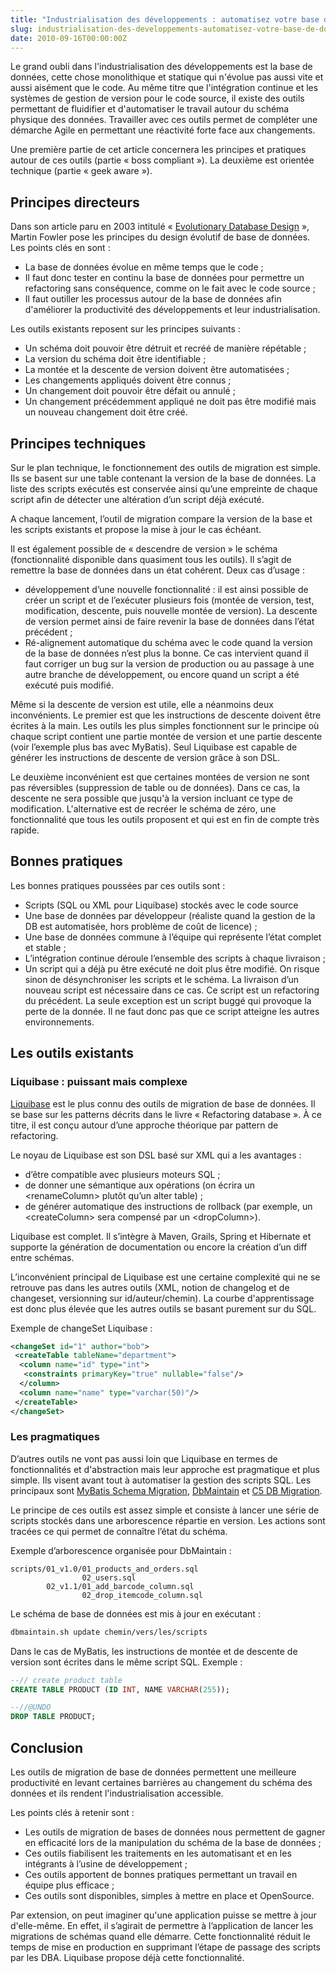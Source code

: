 ```yaml
--- 
title: "Industrialisation des développements : automatisez votre base de données"
slug: industrialisation-des-developpements-automatisez-votre-base-de-donnees
date: 2010-09-16T00:00:00Z
---
```


Le grand oubli dans l'industrialisation des développements est la base de données, cette chose monolithique et statique qui n'évolue pas aussi vite et aussi aisément que le code. Au même titre que l'intégration continue et les systèmes de gestion de version pour le code source, il existe des outils permettant de fluidifier et d'automatiser le travail autour du schéma physique des données. Travailler avec ces outils permet de compléter une démarche Agile en permettant une réactivité forte face aux changements.

Une première partie de cet article concernera les principes et pratiques autour de ces outils (partie « boss compliant »). La deuxième est orientée technique (partie « geek aware »).

## Principes directeurs

Dans son article paru en 2003 intitulé « [Evolutionary Database Design](http://martinfowler.com/articles/evodb.html) », Martin Fowler pose les principes du design évolutif de base de données. Les points clés en sont :

* La base de données évolue en même temps que le code ;
* Il faut donc tester en continu la base de données pour permettre un refactoring sans conséquence, comme on le fait avec le code source ;
* Il faut outiller les processus autour de la base de données afin d'améliorer la productivité des développements et leur industrialisation.

Les outils existants reposent sur les principes suivants :

* Un schéma doit pouvoir être détruit et recréé de manière répétable ;
* La version du schéma doit être identifiable ;
* La montée et la descente de version doivent être automatisées ;
* Les changements appliqués doivent être connus ;
* Un changement doit pouvoir être défait ou annulé ;
* Un changement précédemment appliqué ne doit pas être modifié mais un nouveau changement doit être créé.

## Principes techniques

Sur le plan technique, le fonctionnement des outils de migration est simple. Ils se basent sur une table contenant la version de la base de données. La liste des scripts exécutés est conservée ainsi qu’une empreinte de chaque script afin de détecter une altération d’un script déjà exécuté.

A chaque lancement, l’outil de migration compare la version de la base et les scripts existants et propose la mise à jour le cas échéant.

Il est également possible de « descendre de version » le schéma (fonctionnalité disponible dans quasiment tous les outils). Il s’agit de remettre la base de données dans un état cohérent. Deux cas d’usage :

* développement d’une nouvelle fonctionnalité : il est ainsi possible de créer un script et de l’exécuter plusieurs fois (montée de version, test, modification, descente, puis nouvelle montée de version). La descente de version permet ainsi de faire revenir la base de données dans l’état précédent ;
* Ré-alignement automatique du schéma avec le code quand la version de la base de données n’est plus la bonne. Ce cas intervient quand il faut corriger un bug sur la version de production ou au passage à une autre branche de développement, ou encore quand un script a été exécuté puis modifié.

Même si la descente de version est utile, elle a néanmoins deux inconvénients. Le premier est que les instructions de descente doivent être écrites à la main. Les outils les plus simples fonctionnent sur le principe où chaque script contient une partie montée de version et une partie descente (voir l’exemple plus bas avec MyBatis). Seul Liquibase est capable de générer les instructions de descente de version grâce à son DSL.

Le deuxième inconvénient est que certaines montées de version ne sont pas réversibles (suppression de table ou de données). Dans ce cas, la descente ne sera possible que jusqu'à la version incluant ce type de modification. L'alternative est de recréer le schéma de zéro, une fonctionnalité que tous les outils proposent et qui est en fin de compte très rapide.

## Bonnes pratiques

Les bonnes pratiques poussées par ces outils sont :

* Scripts (SQL ou XML pour Liquibase) stockés avec le code source
* Une base de données par développeur (réaliste quand la gestion de la DB est automatisée, hors problème de coût de licence) ;
* Une base de données commune à l’équipe qui représente l’état complet et stable ;
* L’intégration continue déroule l’ensemble des scripts à chaque livraison ;
* Un script qui a déjà pu être exécuté ne doit plus être modifié. On risque sinon de désynchroniser les scripts et le schéma. La livraison d’un nouveau script est nécessaire dans ce cas. Ce script est un refactoring du précédent. La seule exception est un script buggé qui provoque la perte de la donnée. Il ne faut donc pas que ce script atteigne les autres environnements.

## Les outils existants

### Liquibase : puissant mais complexe

[Liquibase](http://liquibase.org/) est le plus connu des outils de migration de base de données. Il se base sur les patterns décrits dans le livre « Refactoring database ». À ce titre, il est conçu autour d’une approche théorique par pattern de refactoring.

Le noyau de Liquibase est son DSL basé sur XML qui a les avantages :

* d’être compatible avec plusieurs moteurs SQL ;
* de donner une sémantique aux opérations (on écrira un &lt;renameColumn&gt; plutôt qu’un alter table) ;
* de générer automatique des instructions de rollback (par exemple, un &lt;createColumn&gt; sera compensé par un &lt;dropColumn&gt;).

Liquibase est complet. Il s’intègre à Maven, Grails, Spring et Hibernate et supporte la génération de documentation ou encore la création d’un diff entre schémas.

L’inconvénient principal de Liquibase est une certaine complexité qui ne se retrouve pas dans les autres outils (XML, notion de changelog et de changeset, versionning sur id/auteur/chemin). La courbe d'apprentissage est donc plus élevée que les autres outils se basant purement sur du SQL.

Exemple de changeSet Liquibase :

```xml
<changeSet id="1" author="bob">
 <createTable tableName="department">
  <column name="id" type="int">
   <constraints primaryKey="true" nullable="false"/>
  </column>
  <column name="name" type="varchar(50)"/>
 </createTable>
</changeSet>
```

### Les pragmatiques

D’autres outils ne vont pas aussi loin que Liquibase en termes de fonctionnalités et d'abstraction mais leur approche est pragmatique et plus simple. Ils visent avant tout à automatiser la gestion des scripts SQL. Les principaux sont [MyBatis Schema Migration](http://www.mybatis.org/java.html), [DbMaintain](http://dbmaintain.sourceforge.net/) et [C5 DB Migration](http://code.google.com/p/c5-db-migration/).

Le principe de ces outils est assez simple et consiste à lancer une série de scripts stockés dans une arborescence répartie en version. Les actions sont tracées ce qui permet de connaître l’état du schéma.

Exemple d’arborescence organisée pour DbMaintain :

```
scripts/01_v1.0/01_products_and_orders.sql
                02_users.sql
        02_v1.1/01_add_barcode_column.sql
                02_drop_itemcode_column.sql
```
Le schéma de base de données est mis à jour en exécutant :

```bash
dbmaintain.sh update chemin/vers/les/scripts
```

Dans le cas de MyBatis, les instructions de montée et de descente de version sont écrites dans le même script SQL.
Exemple :

```sql
--// create product table
CREATE TABLE PRODUCT (ID INT, NAME VARCHAR(255));

--//@UNDO
DROP TABLE PRODUCT;
```

## Conclusion

Les outils de migration de base de données permettent une meilleure productivité en levant certaines barrières au changement du schéma des données et ils rendent l'industrialisation accessible.

Les points clés à retenir sont :

* Les outils de migration de bases de données nous permettent de gagner en efficacité lors de la manipulation du schéma de la base de données ;
* Ces outils fiabilisent les traitements en les automatisant et en les intégrants à l’usine de développement ;
* Ces outils apportent de bonnes pratiques permettant un travail en équipe plus efficace ;
* Ces outils sont disponibles, simples à mettre en place et OpenSource.

Par extension, on peut imaginer qu'une application puisse se mettre à jour d'elle-même. En effet, il s’agirait de permettre à l’application de lancer les migrations de schémas quand elle démarre. Cette fonctionnalité réduit le temps de mise en production en supprimant l’étape de passage des scripts par les DBA. Liquibase propose déjà cette fonctionnalité.
